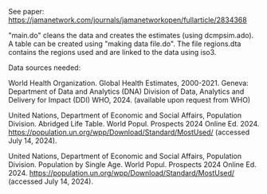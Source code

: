 See paper: https://jamanetwork.com/journals/jamanetworkopen/fullarticle/2834368

"main.do" cleans the data and creates the estimates (using dcmpsim.ado). A table can be created using "making data file.do". The file regions.dta contains the regions used and are linked to the data using iso3.

Data sources needed:

World Health Organization. Global Health Estimates, 2000-2021. Geneva: Department of Data and Analytics (DNA) Division of Data, Analytics and Delivery for Impact (DDI) WHO, 2024. (available upon request from WHO)

United Nations, Department of Economic and Social Affairs, Population Division. Abridged Life Table. World Popul. Prospects 2024 Online Ed. 2024. https://population.un.org/wpp/Download/Standard/MostUsed/ (accessed July 14, 2024).

United Nations, Department of Economic and Social Affairs, Population Division. Population by Single Age. World Popul. Prospects 2024 Online Ed. 2024. https://population.un.org/wpp/Download/Standard/MostUsed/ (accessed July 14, 2024).
